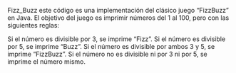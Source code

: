 Fizz_Buzz este código es una implementación del clásico juego “FizzBuzz” en Java. El objetivo del juego es imprimir números del 1 al 100, pero con las siguientes reglas:

Si el número es divisible por 3, se imprime “Fizz”.
Si el número es divisible por 5, se imprime “Buzz”.
Si el número es divisible por ambos 3 y 5, se imprime “FizzBuzz”.
Si el número no es divisible ni por 3 ni por 5, se imprime el número mismo.


